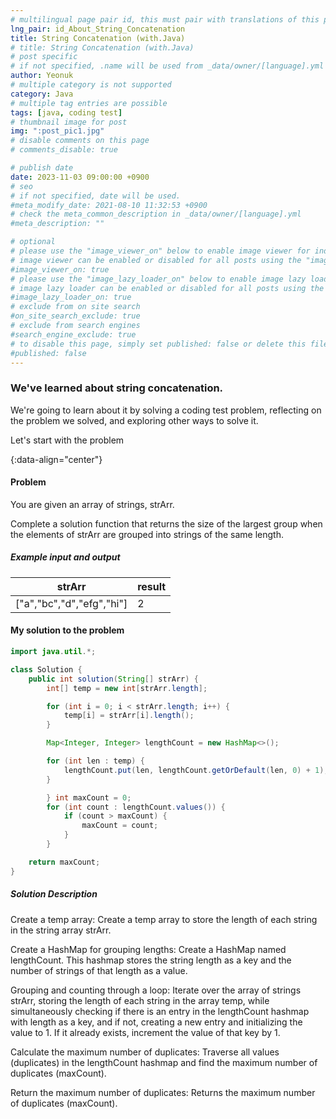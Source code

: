 ```yaml
---
# multilingual page pair id, this must pair with translations of this page. (This name must be unique)
lng_pair: id_About_String_Concatenation
title: String Concatenation (with.Java)
# title: String Concatenation (with.Java)
# post specific
# if not specified, .name will be used from _data/owner/[language].yml
author: Yeonuk
# multiple category is not supported
category: Java
# multiple tag entries are possible
tags: [java, coding test]
# thumbnail image for post
img: ":post_pic1.jpg"
# disable comments on this page
# comments_disable: true

# publish date
date: 2023-11-03 09:00:00 +0900
# seo
# if not specified, date will be used.
#meta_modify_date: 2021-08-10 11:32:53 +0900
# check the meta_common_description in _data/owner/[language].yml
#meta_description: ""

# optional
# please use the "image_viewer_on" below to enable image viewer for individual pages or posts (_posts/ or [language]/_posts folders).
# image viewer can be enabled or disabled for all posts using the "image_viewer_posts: true" setting in _data/conf/main.yml.
#image_viewer_on: true
# please use the "image_lazy_loader_on" below to enable image lazy loader for individual pages or posts (_posts/ or [language]/_posts folders).
# image lazy loader can be enabled or disabled for all posts using the "image_lazy_loader_posts: true" setting in _data/conf/main.yml.
#image_lazy_loader_on: true
# exclude from on site search
#on_site_search_exclude: true
# exclude from search engines
#search_engine_exclude: true
# to disable this page, simply set published: false or delete this file
#published: false
---
```


<!-- outline-start -->

### We've learned about string concatenation.

We're going to learn about it by solving a coding test problem, reflecting on the problem we solved, and exploring other ways to solve it.

Let's start with the problem

{:data-align="center"}

<!-- outline-end -->

#### Problem

You are given an array of strings, strArr.

Complete a solution function that returns the size of the largest group when the elements of strArr are grouped into strings of the same length.

##### Example input and output

| strArr                    | result |
| ------------------------- | ------ |
| ["a","bc","d","efg","hi"] | 2      |

#### My solution to the problem

```java
import java.util.*;

class Solution {
    public int solution(String[] strArr) {
        int[] temp = new int[strArr.length];

        for (int i = 0; i < strArr.length; i++) {
            temp[i] = strArr[i].length();
        }

        Map<Integer, Integer> lengthCount = new HashMap<>();

        for (int len : temp) {
            lengthCount.put(len, lengthCount.getOrDefault(len, 0) + 1);
        }

        } int maxCount = 0;
        for (int count : lengthCount.values()) {
            if (count > maxCount) {
                maxCount = count;
            }
        }

    return maxCount;
}
```

##### Solution Description

Create a temp array: Create a temp array to store the length of each string in the string array strArr.

Create a HashMap for grouping lengths: Create a HashMap named lengthCount. This hashmap stores the string length as a key and the number of strings of that length as a value.

Grouping and counting through a loop: Iterate over the array of strings strArr, storing the length of each string in the array temp, while simultaneously checking if there is an entry in the lengthCount hashmap with length as a key, and if not, creating a new entry and initializing the value to 1. If it already exists, increment the value of that key by 1.

Calculate the maximum number of duplicates: Traverse all values (duplicates) in the lengthCount hashmap and find the maximum number of duplicates (maxCount).

Return the maximum number of duplicates: Returns the maximum number of duplicates (maxCount).
